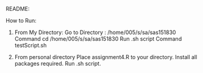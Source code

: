 README:

How to Run:
1. From My Directory:
Go to Directory : /home/005/s/sa/sas151830
Command cd /home/005/s/sa/sas151830
Run .sh script
Command testScript.sh


2. From personal directory
Place assignment4.R to your directory.
Install all packages required.
Run .sh script.